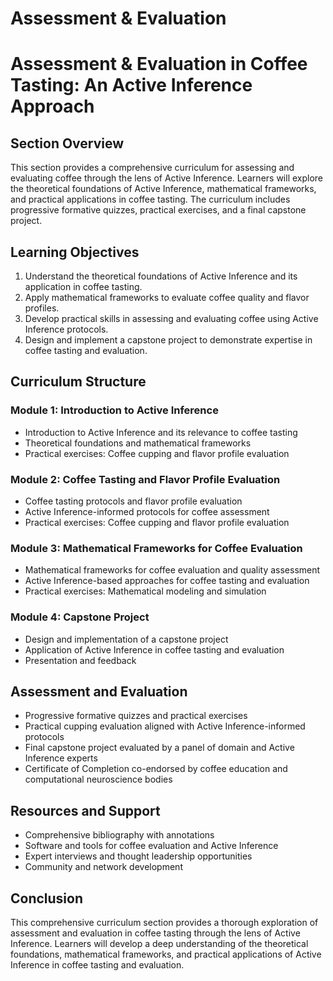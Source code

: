 # Assessment & Evaluation

# Assessment & Evaluation in Coffee Tasting: An Active Inference Approach

## Section Overview

This section provides a comprehensive curriculum for assessing and evaluating coffee through the lens of Active Inference. Learners will explore the theoretical foundations of Active Inference, mathematical frameworks, and practical applications in coffee tasting. The curriculum includes progressive formative quizzes, practical exercises, and a final capstone project.

## Learning Objectives

1. Understand the theoretical foundations of Active Inference and its application in coffee tasting.
2. Apply mathematical frameworks to evaluate coffee quality and flavor profiles.
3. Develop practical skills in assessing and evaluating coffee using Active Inference protocols.
4. Design and implement a capstone project to demonstrate expertise in coffee tasting and evaluation.

## Curriculum Structure

### Module 1: Introduction to Active Inference

* Introduction to Active Inference and its relevance to coffee tasting
* Theoretical foundations and mathematical frameworks
* Practical exercises: Coffee cupping and flavor profile evaluation

### Module 2: Coffee Tasting and Flavor Profile Evaluation

* Coffee tasting protocols and flavor profile evaluation
* Active Inference-informed protocols for coffee assessment
* Practical exercises: Coffee cupping and flavor profile evaluation

### Module 3: Mathematical Frameworks for Coffee Evaluation

* Mathematical frameworks for coffee evaluation and quality assessment
* Active Inference-based approaches for coffee tasting and evaluation
* Practical exercises: Mathematical modeling and simulation

### Module 4: Capstone Project

* Design and implementation of a capstone project
* Application of Active Inference in coffee tasting and evaluation
* Presentation and feedback

## Assessment and Evaluation

* Progressive formative quizzes and practical exercises
* Practical cupping evaluation aligned with Active Inference-informed protocols
* Final capstone project evaluated by a panel of domain and Active Inference experts
* Certificate of Completion co-endorsed by coffee education and computational neuroscience bodies

## Resources and Support

* Comprehensive bibliography with annotations
* Software and tools for coffee evaluation and Active Inference
* Expert interviews and thought leadership opportunities
* Community and network development

## Conclusion

This comprehensive curriculum section provides a thorough exploration of assessment and evaluation in coffee tasting through the lens of Active Inference. Learners will develop a deep understanding of the theoretical foundations, mathematical frameworks, and practical applications of Active Inference in coffee tasting and evaluation.